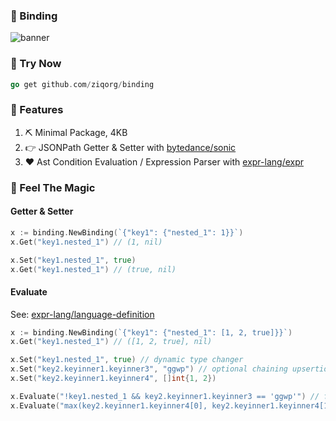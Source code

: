 ### 🍿 Binding

![banner](./z:binding.png)

### 🥳 Try Now

```go
go get github.com/ziqorg/binding
```

### 🫰 Features

1. ⛏️ Minimal Package, 4KB
2. 👉 JSONPath Getter & Setter with [bytedance/sonic](https://github.com/bytedance/sonic)
3. ❤️ Ast Condition Evaluation / Expression Parser with [expr-lang/expr](https://github.com/expr-lang/expr)

### 🤩 Feel The Magic

#### Getter & Setter

```go
x := binding.NewBinding(`{"key1": {"nested_1": 1}}`)
x.Get("key1.nested_1") // (1, nil)

x.Set("key1.nested_1", true)
x.Get("key1.nested_1") // (true, nil)
```

#### Evaluate

See: [expr-lang/language-definition](https://expr-lang.org/docs/language-definition)

```go
x := binding.NewBinding(`{"key1": {"nested_1": [1, 2, true]}}`)
x.Get("key1.nested_1") // ([1, 2, true], nil)

x.Set("key1.nested_1", true) // dynamic type changer
x.Set("key2.keyinner1.keyinner3", "ggwp") // optional chaining upsertion
x.Set("key2.keyinner1.keyinner4", []int{1, 2})

x.Evaluate("!key1.nested_1 && key2.keyinner1.keyinner3 == 'ggwp'") // false
x.Evaluate("max(key2.keyinner1.keyinner4[0], key2.keyinner1.keyinner4[1]) == 2") // true
```
